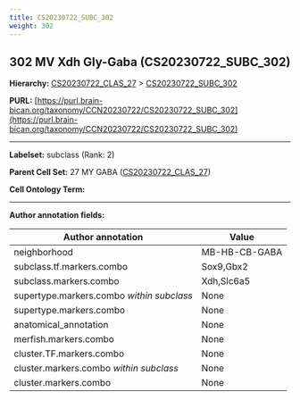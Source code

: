 ```yaml
---
title: CS20230722_SUBC_302
weight: 302
---
```

## 302 MV Xdh Gly-Gaba (CS20230722_SUBC_302)
<b>Hierarchy: </b>
[CS20230722_CLAS_27](../CS20230722_CLAS_27) >
[CS20230722_SUBC_302](../CS20230722_SUBC_302)

**PURL:** [https://purl.brain-bican.org/taxonomy/CCN20230722/CS20230722_SUBC_302](https://purl.brain-bican.org/taxonomy/CCN20230722/CS20230722_SUBC_302)

---


**Labelset:** subclass (Rank: 2)

**Parent Cell Set:** 27 MY GABA ([CS20230722_CLAS_27](../CS20230722_CLAS_27))



**Cell Ontology Term:** 

[MARKER GENES.]: #


---

[TRANSFERRED ANNOTATIONS.]: #


[AUTHOR ANNOTATION FIELDS.]: #


**Author annotation fields:**

| Author annotation | Value |
|-------------------|-------|
|neighborhood|MB-HB-CB-GABA|
|subclass.tf.markers.combo|Sox9,Gbx2|
|subclass.markers.combo|Xdh,Slc6a5|
|supertype.markers.combo _within subclass_|None|
|supertype.markers.combo|None|
|anatomical_annotation|None|
|merfish.markers.combo|None|
|cluster.TF.markers.combo|None|
|cluster.markers.combo _within subclass_|None|
|cluster.markers.combo|None|
